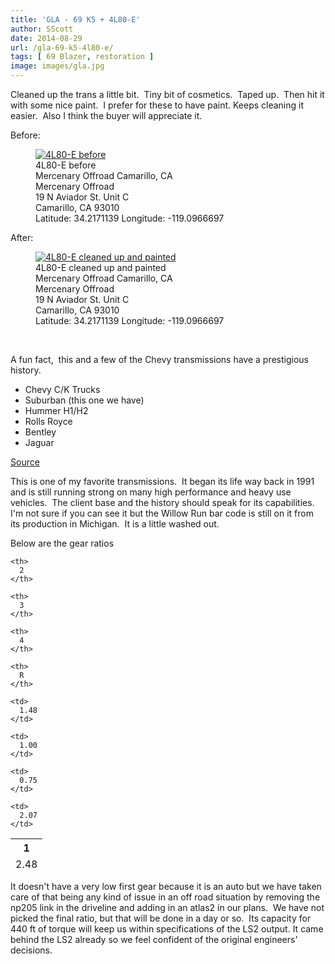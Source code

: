 ```yaml
---
title: 'GLA - 69 K5 + 4L80-E'
author: SScott
date: 2014-08-29
url: /gla-69-k5-4l80-e/
tags: [ 69 Blazer, restoration ]
image: images/gla.jpg
---
```

Cleaned up the trans a little bit.  Tiny bit of cosmetics.  Taped up.  Then hit it with some nice paint.  I prefer for these to have paint. Keeps cleaning it easier.  Also I think the buyer will appreciate it.

Before:

<figure itemprop="associatedMedia" itemscope itemtype="http://schema.org/ImageObject">
    <a href="http://img.scotttactical.com/images/legacy/generalleeanne/IMG_0417.jpg" itemprop="contentUrl" data-size="1200x800">
    <img src="http://img.scotttactical.com/images/legacy/generalleeanne/thumbs/thumbs_IMG_0417.jpg" itemprop="thumbnail" alt="4L80-E before" />
    </a>
    <figcaption itemprop="caption description">4L80-E before</figcaption>
    <span itemprop="author">Mercenary Offroad</span>
    <span itemprop="contentLocation">Camarillo, CA</span>
    <div itemscope itemtype="http://schema.org/Place">
      <span itemprop="name">Mercenary Offroad</span></h1>
        <div class="address" itemprop="address" itemscope itemtype="http://schema.org/PostalAddress">
          <span itemprop="streetAddress">19 N Aviador St. Unit C</span><br>
          <span itemprop="addressLocality">Camarillo</span>,
          <span itemprop="addressRegion">CA</span>
          <span itemprop="postalCode">93010</span>
        </div>
      <div itemprop="geo" itemscope itemtype="http://schema.org/GeoCoordinates">
        Latitude: 34.2171139
        Longitude: -119.0966697
        <meta itemprop="latitude" content="34.2171139" />
        <meta itemprop="longitude" content="-119.0966697" />
      </div>
    </div>
</figure>

After:

<figure itemprop="associatedMedia" itemscope itemtype="http://schema.org/ImageObject">
    <a href="http://img.scotttactical.com/images/legacy/generalleeanne/IMG_0454-1.jpg" itemprop="contentUrl" data-size="1200x800">
    <img src="http://img.scotttactical.com/images/legacy/generalleeanne/thumbs/thumbs_IMG_0454-1.jpg" itemprop="thumbnail" alt="4L80-E cleaned up and painted" />
    </a>
    <figcaption itemprop="caption description">4L80-E cleaned up and painted</figcaption>
    <span itemprop="author">Mercenary Offroad</span>
    <span itemprop="contentLocation">Camarillo, CA</span>
    <div itemscope itemtype="http://schema.org/Place">
      <span itemprop="name">Mercenary Offroad</span></h1>
        <div class="address" itemprop="address" itemscope itemtype="http://schema.org/PostalAddress">
          <span itemprop="streetAddress">19 N Aviador St. Unit C</span><br>
          <span itemprop="addressLocality">Camarillo</span>,
          <span itemprop="addressRegion">CA</span>
          <span itemprop="postalCode">93010</span>
        </div>
      <div itemprop="geo" itemscope itemtype="http://schema.org/GeoCoordinates">
        Latitude: 34.2171139
        Longitude: -119.0966697
        <meta itemprop="latitude" content="34.2171139" />
        <meta itemprop="longitude" content="-119.0966697" />
      </div>
    </div>
</figure>


&nbsp;

A fun fact,  this and a few of the Chevy transmissions have a prestigious history.

  * Chevy C/K Trucks
  * Suburban (this one we have)
  * Hummer H1/H2
  * Rolls Royce
  * Bentley
  * Jaguar

[Source](https://en.wikipedia.org/wiki/GM_4L80-E_transmission)


This is one of my favorite transmissions.  It began its life way back in 1991 and is still running strong on many high performance and heavy use vehicles.  The client base and the history should speak for its capabilities. I'm not sure if you can see it but the Willow Run bar code is still on it from its production in Michigan.  It is a little washed out.

Below are the gear ratios

<table class="wikitable" style="height: 52px;" width="172">
  <tr>
    <th>
      1
    </th>

    <th>
      2
    </th>

    <th>
      3
    </th>

    <th>
      4
    </th>

    <th>
      R
    </th>
  </tr>

  <tr>
    <td>
      2.48
    </td>

    <td>
      1.48
    </td>

    <td>
      1.00
    </td>

    <td>
      0.75
    </td>

    <td>
      2.07
    </td>
  </tr>
</table>

It doesn't have a very low first gear because it is an auto but we have taken care of that being any kind of issue in an off road situation by removing the np205 link in the driveline and adding in an atlas2 in our plans.  We have not picked the final ratio, but that will be done in a day or so.  Its capacity for 440 ft of torque will keep us within specifications of the LS2 output. It came behind the LS2 already so we feel confident of the original engineers' decisions.

&nbsp;
